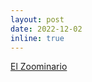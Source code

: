 ```yaml
---
layout: post
date: 2022-12-02
inline: true
---
```


[El Zoominario](https://solislemuslab.github.io//pages/zoominario.html)